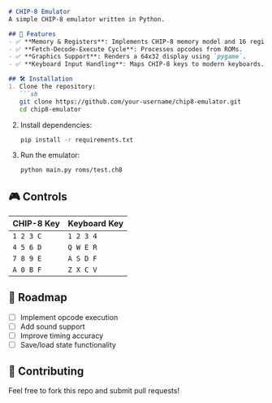 ```md
# CHIP-8 Emulator  
A simple CHIP-8 emulator written in Python.  

## 📌 Features  
- ✅ **Memory & Registers**: Implements CHIP-8 memory model and 16 registers.  
- ✅ **Fetch-Decode-Execute Cycle**: Processes opcodes from ROMs.  
- ✅ **Graphics Support**: Renders a 64x32 display using `pygame`.  
- ✅ **Keyboard Input Handling**: Maps CHIP-8 keys to modern keyboards.  

## 🛠 Installation  
1. Clone the repository:  
   ```sh
   git clone https://github.com/your-username/chip8-emulator.git  
   cd chip8-emulator  
   ```  
2. Install dependencies:  
   ```sh
   pip install -r requirements.txt  
   ```  
3. Run the emulator:  
   ```sh
   python main.py roms/test.ch8  
   ```

## 🎮 Controls  
| CHIP-8 Key | Keyboard Key |  
|------------|-------------|  
| `1 2 3 C`  | `1 2 3 4`   |  
| `4 5 6 D`  | `Q W E R`   |  
| `7 8 9 E`  | `A S D F`   |  
| `A 0 B F`  | `Z X C V`   |  

## 📜 Roadmap  
- [ ] Implement opcode execution  
- [ ] Add sound support  
- [ ] Improve timing accuracy  
- [ ] Save/load state functionality  

## 🤝 Contributing  
Feel free to fork this repo and submit pull requests!  

